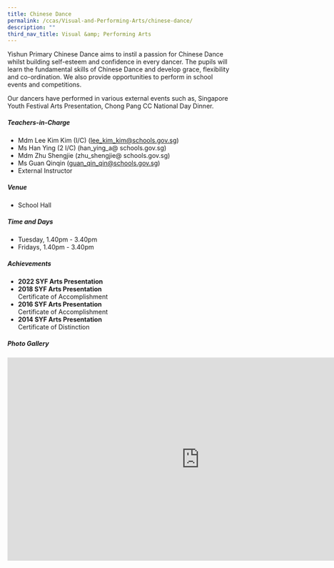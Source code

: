 ```yaml
---
title: Chinese Dance
permalink: /ccas/Visual-and-Performing-Arts/chinese-dance/
description: ""
third_nav_title: Visual &amp; Performing Arts
---
```

Yishun Primary Chinese Dance aims to instil a passion for Chinese Dance whilst building self-esteem and confidence in every dancer. The pupils will learn the fundamental skills of Chinese Dance and develop grace, flexibility and co-ordination. We also provide opportunities to perform in school events and competitions.

Our dancers have performed in various external events such as, Singapore Youth Festival Arts Presentation, Chong Pang CC National Day Dinner.

##### **Teachers-in-Charge**
* Mdm Lee Kim Kim (I/C) (lee_kim_kim@schools.gov.sg)
* Ms Han Ying (2 I/C) (han_ying_a@ schools.gov.sg)
* Mdm Zhu Shengjie (zhu_shengjie@ schools.gov.sg)
* Ms Guan Qinqin (guan_qin_qin@schools.gov.sg)
* External Instructor

##### **Venue**
* School Hall

##### **Time and Days**
* Tuesday, 1.40pm - 3.40pm
* Fridays, 1.40pm - 3.40pm

##### **Achievements**
* **2022 SYF Arts Presentation**
* **2018 SYF Arts Presentation**<br>Certificate of Accomplishment
* **2016 SYF Arts Presentation**<br>Certificate of&nbsp;Accomplishment
* **2014 SYF Arts Presentation**<br>Certificate of Distinction

##### **Photo Gallery**

<iframe allowfullscreen="true" width="860" height="455" frameborder="0" src="https://docs.google.com/presentation/d/e/2PACX-1vS9lDPdYENIFA3N_9f6ubTIKGNarWvELUsXGojy9ftD5ea-aCaQ7oyq6oElr1yJ_AB0sIrhCcPGNqMg/embed?start=true&amp;loop=true&amp;delayms=3000"></iframe>